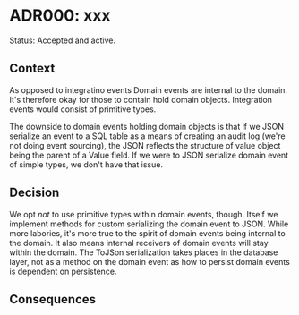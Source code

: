 # ADR000: xxx

Status: Accepted and active.

## Context

As opposed to integratino events Domain events are internal to the domain. It's
therefore okay for those to contain hold domain objects. Integration events
would consist of primitive types.

The downside to domain events holding domain objects is that if we JSON
serialize an event to a SQL table as a means of creating an audit log (we're not
doing event sourcing), the JSON reflects the structure of value object being the
parent of a Value field. If we were to JSON serialize domain event of simple
types, we don't have that issue.

## Decision

We opt _not_ to use primitive types within domain events, though. Itself we
implement methods for custom serializing the domain event to JSON. While more
labories, it's more true to the spirit of domain events being internal to the
domain. It also means internal receivers of domain events will stay within the
domain. The ToJSon serialization takes places in the database layer, not as a
method on the domain event as how to persist domain events is dependent on
persistence.

## Consequences

